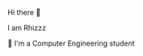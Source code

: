 Hi there 👋

I am Rhizzz

<!--
**HRhizzz/HRhizzz** is a ✨ _special_ ✨ repository because its `README.md` (this file) appears on your GitHub profile.

Here are some ideas to get you started:
-->
🔭 I'm a Computer Engineering student 


